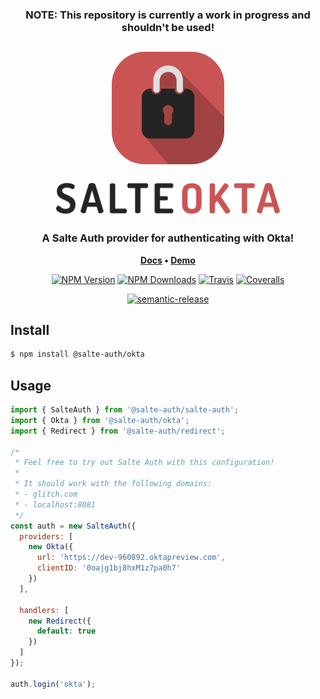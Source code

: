 <h3 align="center">
	NOTE: This repository is currently a work in progress and shouldn't be used!
</h3>

<h2 align="center">
  <div>
    <a href="https://github.com/salte-auth/okta">
      <img height="180px" src="https://raw.githubusercontent.com/salte-auth/logos/master/images/logo.svg?sanitize=true">
      <br>
      <br>
      <img height="50px" src="https://raw.githubusercontent.com/salte-auth/logos/master/images/%40salte-auth/okta.svg?sanitize=true">
    </a>
  </div>
</h2>

<h3 align="center">
	A Salte Auth provider for authenticating with Okta!
</h3>

<p align="center">
	<strong>
		<a href="https://salte-auth.gitbook.io">Docs</a>
		•
		<a href="https://salte-auth-demo.glitch.me">Demo</a>
	</strong>
</p>

<div align="center">

  [![NPM Version][npm-version-image]][npm-url]
  [![NPM Downloads][npm-downloads-image]][npm-url]
  [![Travis][travis-ci-image]][travis-ci-url]
  [![Coveralls][coveralls-image]][coveralls-url]

  [![semantic-release][semantic-release-image]][semantic-release-url]

</div>

## Install

```sh
$ npm install @salte-auth/okta
```

## Usage

```js
import { SalteAuth } from '@salte-auth/salte-auth';
import { Okta } from '@salte-auth/okta';
import { Redirect } from '@salte-auth/redirect';

/* 
 * Feel free to try out Salte Auth with this configuration!
 * 
 * It should work with the following domains:
 * - glitch.com
 * - localhost:8081
 */
const auth = new SalteAuth({
  providers: [
    new Okta({
      url: 'https://dev-960892.oktapreview.com',
      clientID: '0oajg1bj8hxM1z7pa0h7'
    })
  ],

  handlers: [
    new Redirect({
      default: true
    })
  ]
});

auth.login('okta');
```

[npm-version-image]: https://img.shields.io/npm/v/@salte-auth/okta.svg?style=flat
[npm-downloads-image]: https://img.shields.io/npm/dm/@salte-auth/okta.svg?style=flat
[npm-url]: https://npmjs.org/package/@salte-auth/okta

[travis-ci-image]: https://img.shields.io/travis/com/salte-auth/okta/master.svg?style=flat
[travis-ci-url]: https://travis-ci.com/salte-auth/okta

[coveralls-image]: https://img.shields.io/coveralls/salte-auth/okta/master.svg
[coveralls-url]: https://coveralls.io/github/salte-auth/okta?branch=master

[commitizen-image]: https://img.shields.io/badge/commitizen-friendly-brightgreen.svg
[commitizen-url]: https://commitizen.github.io/cz-cli/

[semantic-release-url]: https://github.com/semantic-release/semantic-release
[semantic-release-image]: https://img.shields.io/badge/%20%20%F0%9F%93%A6%F0%9F%9A%80-semantic--release-e10079.svg
